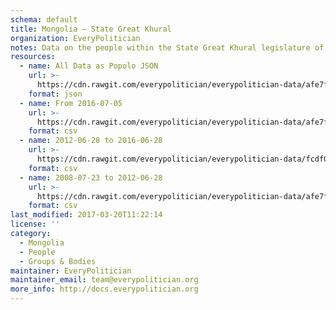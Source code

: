 ```yaml
---
schema: default
title: Mongolia — State Great Khural
organization: EveryPolitician
notes: Data on the people within the State Great Khural legislature of Mongolia.
resources:
  - name: All Data as Popolo JSON
    url: >-
      https://cdn.rawgit.com/everypolitician/everypolitician-data/afe7f3e4b9d8e756526342b933c16f138f977197/data/Mongolia/Assembly/ep-popolo-v1.0.json
    format: json
  - name: From 2016-07-05
    url: >-
      https://cdn.rawgit.com/everypolitician/everypolitician-data/afe7f3e4b9d8e756526342b933c16f138f977197/data/Mongolia/Assembly/term-2016.csv
    format: csv
  - name: 2012-06-28 to 2016-06-28
    url: >-
      https://cdn.rawgit.com/everypolitician/everypolitician-data/fcdf01731dc251c54f3382ec397c51e872bb9793/data/Mongolia/Assembly/term-2012.csv
    format: csv
  - name: 2008-07-23 to 2012-06-28
    url: >-
      https://cdn.rawgit.com/everypolitician/everypolitician-data/afe7f3e4b9d8e756526342b933c16f138f977197/data/Mongolia/Assembly/term-2008.csv
    format: csv
last_modified: 2017-03-20T11:22:14
license: ''
category:
  - Mongolia
  - People
  - Groups & Bodies
maintainer: EveryPolitician
maintainer_email: team@everypolitician.org
more_info: http://docs.everypolitician.org
---
```

